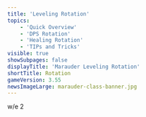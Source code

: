 ```yaml
---
title: 'Leveling Rotation'
topics:
    - 'Quick Overview'
    - 'DPS Rotation'
    - 'Healing Rotation'
    - 'TIPs and Tricks'
visible: true
showSubpages: false
displayTitle: 'Marauder Leveling Rotation'
shortTitle: Rotation
gameVersion: 3.55
newsImageLarge: marauder-class-banner.jpg
---
```


w/e 2